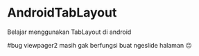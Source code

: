 # AndroidTabLayout
Belajar menggunakan TabLayout di android 

#bug
viewpager2 masih gak berfungsi buat ngeslide halaman 😐
